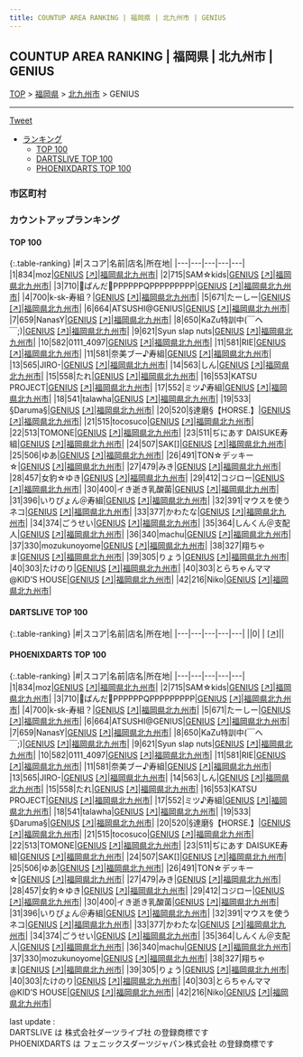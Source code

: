 ```yaml
---
title: COUNTUP AREA RANKING | 福岡県 | 北九州市 | GENIUS
---
```

## COUNTUP AREA RANKING | 福岡県 | 北九州市 | GENIUS

[TOP](/darts/rank/) > [福岡県](/darts/rank/福岡県/) > [北九州市](/darts/rank/福岡県/北九州市/) > GENIUS

___

<a href="https://twitter.com/share?ref_src=twsrc%5Etfw" data-text="COUNTUP AREA RANKING | 福岡県北九州市GENIUS" class="twitter-share-button" data-hashtags="DARTSLIVE,PHOENIXDARTS,darts,ダーツ" data-show-count="false">Tweet</a>

* [ランキング](#カウントアップランキング)
    * [TOP 100](#top-100)
    * [DARTSLIVE TOP 100](#dartslive-top-100)
    * [PHOENIXDARTS TOP 100](#phoenixdarts-top-100)

### 市区町村

<ul>

</ul>

### カウントアップランキング

#### TOP 100



{:.table-ranking}
|#|スコア|名前|店名|所在地|
|---|---|---|---|---|
|1|834|<span class="rank-name-pd">moz</span>|<a href="/darts/rank/shops/6396.html">GENIUS</a> <a href="https://vs.phoenixdarts.com/jp/shop/shopDetailInfo/s_6396?s_seq=6396">[↗]</a>|<a href="/darts/rank/福岡県/北九州市">福岡県北九州市</a>|
|2|715|<span class="rank-name-pd">SAM☆kids</span>|<a href="/darts/rank/shops/6396.html">GENIUS</a> <a href="https://vs.phoenixdarts.com/jp/shop/shopDetailInfo/s_6396?s_seq=6396">[↗]</a>|<a href="/darts/rank/福岡県/北九州市">福岡県北九州市</a>|
|3|710|<span class="rank-name-pd">🐼ぱんだ🐼PPPPPPQPPPPPPPPP</span>|<a href="/darts/rank/shops/6396.html">GENIUS</a> <a href="https://vs.phoenixdarts.com/jp/shop/shopDetailInfo/s_6396?s_seq=6396">[↗]</a>|<a href="/darts/rank/福岡県/北九州市">福岡県北九州市</a>|
|4|700|<span class="rank-name-pd">k-sk-寿組？</span>|<a href="/darts/rank/shops/6396.html">GENIUS</a> <a href="https://vs.phoenixdarts.com/jp/shop/shopDetailInfo/s_6396?s_seq=6396">[↗]</a>|<a href="/darts/rank/福岡県/北九州市">福岡県北九州市</a>|
|5|671|<span class="rank-name-pd">たーしー</span>|<a href="/darts/rank/shops/6396.html">GENIUS</a> <a href="https://vs.phoenixdarts.com/jp/shop/shopDetailInfo/s_6396?s_seq=6396">[↗]</a>|<a href="/darts/rank/福岡県/北九州市">福岡県北九州市</a>|
|6|664|<span class="rank-name-pd">ATSUSHI@GENIUS</span>|<a href="/darts/rank/shops/6396.html">GENIUS</a> <a href="https://vs.phoenixdarts.com/jp/shop/shopDetailInfo/s_6396?s_seq=6396">[↗]</a>|<a href="/darts/rank/福岡県/北九州市">福岡県北九州市</a>|
|7|659|<span class="rank-name-pd">NanasY</span>|<a href="/darts/rank/shops/6396.html">GENIUS</a> <a href="https://vs.phoenixdarts.com/jp/shop/shopDetailInfo/s_6396?s_seq=6396">[↗]</a>|<a href="/darts/rank/福岡県/北九州市">福岡県北九州市</a>|
|8|650|<span class="rank-name-pd">KaZu特訓中(￣ヘ￣;)</span>|<a href="/darts/rank/shops/6396.html">GENIUS</a> <a href="https://vs.phoenixdarts.com/jp/shop/shopDetailInfo/s_6396?s_seq=6396">[↗]</a>|<a href="/darts/rank/福岡県/北九州市">福岡県北九州市</a>|
|9|621|<span class="rank-name-pd">Syun slap nuts</span>|<a href="/darts/rank/shops/6396.html">GENIUS</a> <a href="https://vs.phoenixdarts.com/jp/shop/shopDetailInfo/s_6396?s_seq=6396">[↗]</a>|<a href="/darts/rank/福岡県/北九州市">福岡県北九州市</a>|
|10|582|<span class="rank-name-pd">0111_4097</span>|<a href="/darts/rank/shops/6396.html">GENIUS</a> <a href="https://vs.phoenixdarts.com/jp/shop/shopDetailInfo/s_6396?s_seq=6396">[↗]</a>|<a href="/darts/rank/福岡県/北九州市">福岡県北九州市</a>|
|11|581|<span class="rank-name-pd">RIE</span>|<a href="/darts/rank/shops/6396.html">GENIUS</a> <a href="https://vs.phoenixdarts.com/jp/shop/shopDetailInfo/s_6396?s_seq=6396">[↗]</a>|<a href="/darts/rank/福岡県/北九州市">福岡県北九州市</a>|
|11|581|<span class="rank-name-pd">奈美ブー♪寿組</span>|<a href="/darts/rank/shops/6396.html">GENIUS</a> <a href="https://vs.phoenixdarts.com/jp/shop/shopDetailInfo/s_6396?s_seq=6396">[↗]</a>|<a href="/darts/rank/福岡県/北九州市">福岡県北九州市</a>|
|13|565|<span class="rank-name-pd">JIRO-</span>|<a href="/darts/rank/shops/6396.html">GENIUS</a> <a href="https://vs.phoenixdarts.com/jp/shop/shopDetailInfo/s_6396?s_seq=6396">[↗]</a>|<a href="/darts/rank/福岡県/北九州市">福岡県北九州市</a>|
|14|563|<span class="rank-name-pd">しん</span>|<a href="/darts/rank/shops/6396.html">GENIUS</a> <a href="https://vs.phoenixdarts.com/jp/shop/shopDetailInfo/s_6396?s_seq=6396">[↗]</a>|<a href="/darts/rank/福岡県/北九州市">福岡県北九州市</a>|
|15|558|<span class="rank-name-pd">たれ</span>|<a href="/darts/rank/shops/6396.html">GENIUS</a> <a href="https://vs.phoenixdarts.com/jp/shop/shopDetailInfo/s_6396?s_seq=6396">[↗]</a>|<a href="/darts/rank/福岡県/北九州市">福岡県北九州市</a>|
|16|553|<span class="rank-name-pd">KATSU PROJECT</span>|<a href="/darts/rank/shops/6396.html">GENIUS</a> <a href="https://vs.phoenixdarts.com/jp/shop/shopDetailInfo/s_6396?s_seq=6396">[↗]</a>|<a href="/darts/rank/福岡県/北九州市">福岡県北九州市</a>|
|17|552|<span class="rank-name-pd">ミツ♪寿組</span>|<a href="/darts/rank/shops/6396.html">GENIUS</a> <a href="https://vs.phoenixdarts.com/jp/shop/shopDetailInfo/s_6396?s_seq=6396">[↗]</a>|<a href="/darts/rank/福岡県/北九州市">福岡県北九州市</a>|
|18|541|<span class="rank-name-pd">talawha</span>|<a href="/darts/rank/shops/6396.html">GENIUS</a> <a href="https://vs.phoenixdarts.com/jp/shop/shopDetailInfo/s_6396?s_seq=6396">[↗]</a>|<a href="/darts/rank/福岡県/北九州市">福岡県北九州市</a>|
|19|533|<span class="rank-name-pd">§Daruma§</span>|<a href="/darts/rank/shops/6396.html">GENIUS</a> <a href="https://vs.phoenixdarts.com/jp/shop/shopDetailInfo/s_6396?s_seq=6396">[↗]</a>|<a href="/darts/rank/福岡県/北九州市">福岡県北九州市</a>|
|20|520|<span class="rank-name-pd">§達磨§【HORSE.】</span>|<a href="/darts/rank/shops/6396.html">GENIUS</a> <a href="https://vs.phoenixdarts.com/jp/shop/shopDetailInfo/s_6396?s_seq=6396">[↗]</a>|<a href="/darts/rank/福岡県/北九州市">福岡県北九州市</a>|
|21|515|<span class="rank-name-pd">tocosuco</span>|<a href="/darts/rank/shops/6396.html">GENIUS</a> <a href="https://vs.phoenixdarts.com/jp/shop/shopDetailInfo/s_6396?s_seq=6396">[↗]</a>|<a href="/darts/rank/福岡県/北九州市">福岡県北九州市</a>|
|22|513|<span class="rank-name-pd">TOMONE</span>|<a href="/darts/rank/shops/6396.html">GENIUS</a> <a href="https://vs.phoenixdarts.com/jp/shop/shopDetailInfo/s_6396?s_seq=6396">[↗]</a>|<a href="/darts/rank/福岡県/北九州市">福岡県北九州市</a>|
|23|511|<span class="rank-name-pd">ぢにあす DAISUKE寿組</span>|<a href="/darts/rank/shops/6396.html">GENIUS</a> <a href="https://vs.phoenixdarts.com/jp/shop/shopDetailInfo/s_6396?s_seq=6396">[↗]</a>|<a href="/darts/rank/福岡県/北九州市">福岡県北九州市</a>|
|24|507|<span class="rank-name-pd">SAK[]</span>|<a href="/darts/rank/shops/6396.html">GENIUS</a> <a href="https://vs.phoenixdarts.com/jp/shop/shopDetailInfo/s_6396?s_seq=6396">[↗]</a>|<a href="/darts/rank/福岡県/北九州市">福岡県北九州市</a>|
|25|506|<span class="rank-name-pd">ゆあ</span>|<a href="/darts/rank/shops/6396.html">GENIUS</a> <a href="https://vs.phoenixdarts.com/jp/shop/shopDetailInfo/s_6396?s_seq=6396">[↗]</a>|<a href="/darts/rank/福岡県/北九州市">福岡県北九州市</a>|
|26|491|<span class="rank-name-pd">TON☆デッキー☆</span>|<a href="/darts/rank/shops/6396.html">GENIUS</a> <a href="https://vs.phoenixdarts.com/jp/shop/shopDetailInfo/s_6396?s_seq=6396">[↗]</a>|<a href="/darts/rank/福岡県/北九州市">福岡県北九州市</a>|
|27|479|<span class="rank-name-pd">みき</span>|<a href="/darts/rank/shops/6396.html">GENIUS</a> <a href="https://vs.phoenixdarts.com/jp/shop/shopDetailInfo/s_6396?s_seq=6396">[↗]</a>|<a href="/darts/rank/福岡県/北九州市">福岡県北九州市</a>|
|28|457|<span class="rank-name-pd">女豹☆ゆき</span>|<a href="/darts/rank/shops/6396.html">GENIUS</a> <a href="https://vs.phoenixdarts.com/jp/shop/shopDetailInfo/s_6396?s_seq=6396">[↗]</a>|<a href="/darts/rank/福岡県/北九州市">福岡県北九州市</a>|
|29|412|<span class="rank-name-pd">コジロー</span>|<a href="/darts/rank/shops/6396.html">GENIUS</a> <a href="https://vs.phoenixdarts.com/jp/shop/shopDetailInfo/s_6396?s_seq=6396">[↗]</a>|<a href="/darts/rank/福岡県/北九州市">福岡県北九州市</a>|
|30|400|<span class="rank-name-pd">イき逝き乳酸菌</span>|<a href="/darts/rank/shops/6396.html">GENIUS</a> <a href="https://vs.phoenixdarts.com/jp/shop/shopDetailInfo/s_6396?s_seq=6396">[↗]</a>|<a href="/darts/rank/福岡県/北九州市">福岡県北九州市</a>|
|31|396|<span class="rank-name-pd">いりぴょん＠寿組</span>|<a href="/darts/rank/shops/6396.html">GENIUS</a> <a href="https://vs.phoenixdarts.com/jp/shop/shopDetailInfo/s_6396?s_seq=6396">[↗]</a>|<a href="/darts/rank/福岡県/北九州市">福岡県北九州市</a>|
|32|391|<span class="rank-name-pd">マウスを使うネコ</span>|<a href="/darts/rank/shops/6396.html">GENIUS</a> <a href="https://vs.phoenixdarts.com/jp/shop/shopDetailInfo/s_6396?s_seq=6396">[↗]</a>|<a href="/darts/rank/福岡県/北九州市">福岡県北九州市</a>|
|33|377|<span class="rank-name-pd">かわたな</span>|<a href="/darts/rank/shops/6396.html">GENIUS</a> <a href="https://vs.phoenixdarts.com/jp/shop/shopDetailInfo/s_6396?s_seq=6396">[↗]</a>|<a href="/darts/rank/福岡県/北九州市">福岡県北九州市</a>|
|34|374|<span class="rank-name-pd">ごうせい</span>|<a href="/darts/rank/shops/6396.html">GENIUS</a> <a href="https://vs.phoenixdarts.com/jp/shop/shopDetailInfo/s_6396?s_seq=6396">[↗]</a>|<a href="/darts/rank/福岡県/北九州市">福岡県北九州市</a>|
|35|364|<span class="rank-name-pd">しんくん＠支配人</span>|<a href="/darts/rank/shops/6396.html">GENIUS</a> <a href="https://vs.phoenixdarts.com/jp/shop/shopDetailInfo/s_6396?s_seq=6396">[↗]</a>|<a href="/darts/rank/福岡県/北九州市">福岡県北九州市</a>|
|36|340|<span class="rank-name-pd">machu</span>|<a href="/darts/rank/shops/6396.html">GENIUS</a> <a href="https://vs.phoenixdarts.com/jp/shop/shopDetailInfo/s_6396?s_seq=6396">[↗]</a>|<a href="/darts/rank/福岡県/北九州市">福岡県北九州市</a>|
|37|330|<span class="rank-name-pd">mozukunoyome</span>|<a href="/darts/rank/shops/6396.html">GENIUS</a> <a href="https://vs.phoenixdarts.com/jp/shop/shopDetailInfo/s_6396?s_seq=6396">[↗]</a>|<a href="/darts/rank/福岡県/北九州市">福岡県北九州市</a>|
|38|327|<span class="rank-name-pd">翔ちゃま</span>|<a href="/darts/rank/shops/6396.html">GENIUS</a> <a href="https://vs.phoenixdarts.com/jp/shop/shopDetailInfo/s_6396?s_seq=6396">[↗]</a>|<a href="/darts/rank/福岡県/北九州市">福岡県北九州市</a>|
|39|305|<span class="rank-name-pd">りょう</span>|<a href="/darts/rank/shops/6396.html">GENIUS</a> <a href="https://vs.phoenixdarts.com/jp/shop/shopDetailInfo/s_6396?s_seq=6396">[↗]</a>|<a href="/darts/rank/福岡県/北九州市">福岡県北九州市</a>|
|40|303|<span class="rank-name-pd">たけのり</span>|<a href="/darts/rank/shops/6396.html">GENIUS</a> <a href="https://vs.phoenixdarts.com/jp/shop/shopDetailInfo/s_6396?s_seq=6396">[↗]</a>|<a href="/darts/rank/福岡県/北九州市">福岡県北九州市</a>|
|40|303|<span class="rank-name-pd">とらちゃんママ@KID’S HOUSE</span>|<a href="/darts/rank/shops/6396.html">GENIUS</a> <a href="https://vs.phoenixdarts.com/jp/shop/shopDetailInfo/s_6396?s_seq=6396">[↗]</a>|<a href="/darts/rank/福岡県/北九州市">福岡県北九州市</a>|
|42|216|<span class="rank-name-pd">Niko</span>|<a href="/darts/rank/shops/6396.html">GENIUS</a> <a href="https://vs.phoenixdarts.com/jp/shop/shopDetailInfo/s_6396?s_seq=6396">[↗]</a>|<a href="/darts/rank/福岡県/北九州市">福岡県北九州市</a>|


#### DARTSLIVE TOP 100



{:.table-ranking}
|#|スコア|名前|店名|所在地|
|---|---|---|---|---|
||0|<span class="rank-name-dl"> </span>|<a href="/darts/rank/shops/.html"></a> <a href="">[↗]</a>|<a href="/darts/rank//"></a>|


#### PHOENIXDARTS TOP 100



{:.table-ranking}
|#|スコア|名前|店名|所在地|
|---|---|---|---|---|
|1|834|<span class="rank-name-pd">moz</span>|<a href="/darts/rank/shops/6396.html">GENIUS</a> <a href="https://vs.phoenixdarts.com/jp/shop/shopDetailInfo/s_6396?s_seq=6396">[↗]</a>|<a href="/darts/rank/福岡県/北九州市">福岡県北九州市</a>|
|2|715|<span class="rank-name-pd">SAM☆kids</span>|<a href="/darts/rank/shops/6396.html">GENIUS</a> <a href="https://vs.phoenixdarts.com/jp/shop/shopDetailInfo/s_6396?s_seq=6396">[↗]</a>|<a href="/darts/rank/福岡県/北九州市">福岡県北九州市</a>|
|3|710|<span class="rank-name-pd">🐼ぱんだ🐼PPPPPPQPPPPPPPPP</span>|<a href="/darts/rank/shops/6396.html">GENIUS</a> <a href="https://vs.phoenixdarts.com/jp/shop/shopDetailInfo/s_6396?s_seq=6396">[↗]</a>|<a href="/darts/rank/福岡県/北九州市">福岡県北九州市</a>|
|4|700|<span class="rank-name-pd">k-sk-寿組？</span>|<a href="/darts/rank/shops/6396.html">GENIUS</a> <a href="https://vs.phoenixdarts.com/jp/shop/shopDetailInfo/s_6396?s_seq=6396">[↗]</a>|<a href="/darts/rank/福岡県/北九州市">福岡県北九州市</a>|
|5|671|<span class="rank-name-pd">たーしー</span>|<a href="/darts/rank/shops/6396.html">GENIUS</a> <a href="https://vs.phoenixdarts.com/jp/shop/shopDetailInfo/s_6396?s_seq=6396">[↗]</a>|<a href="/darts/rank/福岡県/北九州市">福岡県北九州市</a>|
|6|664|<span class="rank-name-pd">ATSUSHI@GENIUS</span>|<a href="/darts/rank/shops/6396.html">GENIUS</a> <a href="https://vs.phoenixdarts.com/jp/shop/shopDetailInfo/s_6396?s_seq=6396">[↗]</a>|<a href="/darts/rank/福岡県/北九州市">福岡県北九州市</a>|
|7|659|<span class="rank-name-pd">NanasY</span>|<a href="/darts/rank/shops/6396.html">GENIUS</a> <a href="https://vs.phoenixdarts.com/jp/shop/shopDetailInfo/s_6396?s_seq=6396">[↗]</a>|<a href="/darts/rank/福岡県/北九州市">福岡県北九州市</a>|
|8|650|<span class="rank-name-pd">KaZu特訓中(￣ヘ￣;)</span>|<a href="/darts/rank/shops/6396.html">GENIUS</a> <a href="https://vs.phoenixdarts.com/jp/shop/shopDetailInfo/s_6396?s_seq=6396">[↗]</a>|<a href="/darts/rank/福岡県/北九州市">福岡県北九州市</a>|
|9|621|<span class="rank-name-pd">Syun slap nuts</span>|<a href="/darts/rank/shops/6396.html">GENIUS</a> <a href="https://vs.phoenixdarts.com/jp/shop/shopDetailInfo/s_6396?s_seq=6396">[↗]</a>|<a href="/darts/rank/福岡県/北九州市">福岡県北九州市</a>|
|10|582|<span class="rank-name-pd">0111_4097</span>|<a href="/darts/rank/shops/6396.html">GENIUS</a> <a href="https://vs.phoenixdarts.com/jp/shop/shopDetailInfo/s_6396?s_seq=6396">[↗]</a>|<a href="/darts/rank/福岡県/北九州市">福岡県北九州市</a>|
|11|581|<span class="rank-name-pd">RIE</span>|<a href="/darts/rank/shops/6396.html">GENIUS</a> <a href="https://vs.phoenixdarts.com/jp/shop/shopDetailInfo/s_6396?s_seq=6396">[↗]</a>|<a href="/darts/rank/福岡県/北九州市">福岡県北九州市</a>|
|11|581|<span class="rank-name-pd">奈美ブー♪寿組</span>|<a href="/darts/rank/shops/6396.html">GENIUS</a> <a href="https://vs.phoenixdarts.com/jp/shop/shopDetailInfo/s_6396?s_seq=6396">[↗]</a>|<a href="/darts/rank/福岡県/北九州市">福岡県北九州市</a>|
|13|565|<span class="rank-name-pd">JIRO-</span>|<a href="/darts/rank/shops/6396.html">GENIUS</a> <a href="https://vs.phoenixdarts.com/jp/shop/shopDetailInfo/s_6396?s_seq=6396">[↗]</a>|<a href="/darts/rank/福岡県/北九州市">福岡県北九州市</a>|
|14|563|<span class="rank-name-pd">しん</span>|<a href="/darts/rank/shops/6396.html">GENIUS</a> <a href="https://vs.phoenixdarts.com/jp/shop/shopDetailInfo/s_6396?s_seq=6396">[↗]</a>|<a href="/darts/rank/福岡県/北九州市">福岡県北九州市</a>|
|15|558|<span class="rank-name-pd">たれ</span>|<a href="/darts/rank/shops/6396.html">GENIUS</a> <a href="https://vs.phoenixdarts.com/jp/shop/shopDetailInfo/s_6396?s_seq=6396">[↗]</a>|<a href="/darts/rank/福岡県/北九州市">福岡県北九州市</a>|
|16|553|<span class="rank-name-pd">KATSU PROJECT</span>|<a href="/darts/rank/shops/6396.html">GENIUS</a> <a href="https://vs.phoenixdarts.com/jp/shop/shopDetailInfo/s_6396?s_seq=6396">[↗]</a>|<a href="/darts/rank/福岡県/北九州市">福岡県北九州市</a>|
|17|552|<span class="rank-name-pd">ミツ♪寿組</span>|<a href="/darts/rank/shops/6396.html">GENIUS</a> <a href="https://vs.phoenixdarts.com/jp/shop/shopDetailInfo/s_6396?s_seq=6396">[↗]</a>|<a href="/darts/rank/福岡県/北九州市">福岡県北九州市</a>|
|18|541|<span class="rank-name-pd">talawha</span>|<a href="/darts/rank/shops/6396.html">GENIUS</a> <a href="https://vs.phoenixdarts.com/jp/shop/shopDetailInfo/s_6396?s_seq=6396">[↗]</a>|<a href="/darts/rank/福岡県/北九州市">福岡県北九州市</a>|
|19|533|<span class="rank-name-pd">§Daruma§</span>|<a href="/darts/rank/shops/6396.html">GENIUS</a> <a href="https://vs.phoenixdarts.com/jp/shop/shopDetailInfo/s_6396?s_seq=6396">[↗]</a>|<a href="/darts/rank/福岡県/北九州市">福岡県北九州市</a>|
|20|520|<span class="rank-name-pd">§達磨§【HORSE.】</span>|<a href="/darts/rank/shops/6396.html">GENIUS</a> <a href="https://vs.phoenixdarts.com/jp/shop/shopDetailInfo/s_6396?s_seq=6396">[↗]</a>|<a href="/darts/rank/福岡県/北九州市">福岡県北九州市</a>|
|21|515|<span class="rank-name-pd">tocosuco</span>|<a href="/darts/rank/shops/6396.html">GENIUS</a> <a href="https://vs.phoenixdarts.com/jp/shop/shopDetailInfo/s_6396?s_seq=6396">[↗]</a>|<a href="/darts/rank/福岡県/北九州市">福岡県北九州市</a>|
|22|513|<span class="rank-name-pd">TOMONE</span>|<a href="/darts/rank/shops/6396.html">GENIUS</a> <a href="https://vs.phoenixdarts.com/jp/shop/shopDetailInfo/s_6396?s_seq=6396">[↗]</a>|<a href="/darts/rank/福岡県/北九州市">福岡県北九州市</a>|
|23|511|<span class="rank-name-pd">ぢにあす DAISUKE寿組</span>|<a href="/darts/rank/shops/6396.html">GENIUS</a> <a href="https://vs.phoenixdarts.com/jp/shop/shopDetailInfo/s_6396?s_seq=6396">[↗]</a>|<a href="/darts/rank/福岡県/北九州市">福岡県北九州市</a>|
|24|507|<span class="rank-name-pd">SAK[]</span>|<a href="/darts/rank/shops/6396.html">GENIUS</a> <a href="https://vs.phoenixdarts.com/jp/shop/shopDetailInfo/s_6396?s_seq=6396">[↗]</a>|<a href="/darts/rank/福岡県/北九州市">福岡県北九州市</a>|
|25|506|<span class="rank-name-pd">ゆあ</span>|<a href="/darts/rank/shops/6396.html">GENIUS</a> <a href="https://vs.phoenixdarts.com/jp/shop/shopDetailInfo/s_6396?s_seq=6396">[↗]</a>|<a href="/darts/rank/福岡県/北九州市">福岡県北九州市</a>|
|26|491|<span class="rank-name-pd">TON☆デッキー☆</span>|<a href="/darts/rank/shops/6396.html">GENIUS</a> <a href="https://vs.phoenixdarts.com/jp/shop/shopDetailInfo/s_6396?s_seq=6396">[↗]</a>|<a href="/darts/rank/福岡県/北九州市">福岡県北九州市</a>|
|27|479|<span class="rank-name-pd">みき</span>|<a href="/darts/rank/shops/6396.html">GENIUS</a> <a href="https://vs.phoenixdarts.com/jp/shop/shopDetailInfo/s_6396?s_seq=6396">[↗]</a>|<a href="/darts/rank/福岡県/北九州市">福岡県北九州市</a>|
|28|457|<span class="rank-name-pd">女豹☆ゆき</span>|<a href="/darts/rank/shops/6396.html">GENIUS</a> <a href="https://vs.phoenixdarts.com/jp/shop/shopDetailInfo/s_6396?s_seq=6396">[↗]</a>|<a href="/darts/rank/福岡県/北九州市">福岡県北九州市</a>|
|29|412|<span class="rank-name-pd">コジロー</span>|<a href="/darts/rank/shops/6396.html">GENIUS</a> <a href="https://vs.phoenixdarts.com/jp/shop/shopDetailInfo/s_6396?s_seq=6396">[↗]</a>|<a href="/darts/rank/福岡県/北九州市">福岡県北九州市</a>|
|30|400|<span class="rank-name-pd">イき逝き乳酸菌</span>|<a href="/darts/rank/shops/6396.html">GENIUS</a> <a href="https://vs.phoenixdarts.com/jp/shop/shopDetailInfo/s_6396?s_seq=6396">[↗]</a>|<a href="/darts/rank/福岡県/北九州市">福岡県北九州市</a>|
|31|396|<span class="rank-name-pd">いりぴょん＠寿組</span>|<a href="/darts/rank/shops/6396.html">GENIUS</a> <a href="https://vs.phoenixdarts.com/jp/shop/shopDetailInfo/s_6396?s_seq=6396">[↗]</a>|<a href="/darts/rank/福岡県/北九州市">福岡県北九州市</a>|
|32|391|<span class="rank-name-pd">マウスを使うネコ</span>|<a href="/darts/rank/shops/6396.html">GENIUS</a> <a href="https://vs.phoenixdarts.com/jp/shop/shopDetailInfo/s_6396?s_seq=6396">[↗]</a>|<a href="/darts/rank/福岡県/北九州市">福岡県北九州市</a>|
|33|377|<span class="rank-name-pd">かわたな</span>|<a href="/darts/rank/shops/6396.html">GENIUS</a> <a href="https://vs.phoenixdarts.com/jp/shop/shopDetailInfo/s_6396?s_seq=6396">[↗]</a>|<a href="/darts/rank/福岡県/北九州市">福岡県北九州市</a>|
|34|374|<span class="rank-name-pd">ごうせい</span>|<a href="/darts/rank/shops/6396.html">GENIUS</a> <a href="https://vs.phoenixdarts.com/jp/shop/shopDetailInfo/s_6396?s_seq=6396">[↗]</a>|<a href="/darts/rank/福岡県/北九州市">福岡県北九州市</a>|
|35|364|<span class="rank-name-pd">しんくん＠支配人</span>|<a href="/darts/rank/shops/6396.html">GENIUS</a> <a href="https://vs.phoenixdarts.com/jp/shop/shopDetailInfo/s_6396?s_seq=6396">[↗]</a>|<a href="/darts/rank/福岡県/北九州市">福岡県北九州市</a>|
|36|340|<span class="rank-name-pd">machu</span>|<a href="/darts/rank/shops/6396.html">GENIUS</a> <a href="https://vs.phoenixdarts.com/jp/shop/shopDetailInfo/s_6396?s_seq=6396">[↗]</a>|<a href="/darts/rank/福岡県/北九州市">福岡県北九州市</a>|
|37|330|<span class="rank-name-pd">mozukunoyome</span>|<a href="/darts/rank/shops/6396.html">GENIUS</a> <a href="https://vs.phoenixdarts.com/jp/shop/shopDetailInfo/s_6396?s_seq=6396">[↗]</a>|<a href="/darts/rank/福岡県/北九州市">福岡県北九州市</a>|
|38|327|<span class="rank-name-pd">翔ちゃま</span>|<a href="/darts/rank/shops/6396.html">GENIUS</a> <a href="https://vs.phoenixdarts.com/jp/shop/shopDetailInfo/s_6396?s_seq=6396">[↗]</a>|<a href="/darts/rank/福岡県/北九州市">福岡県北九州市</a>|
|39|305|<span class="rank-name-pd">りょう</span>|<a href="/darts/rank/shops/6396.html">GENIUS</a> <a href="https://vs.phoenixdarts.com/jp/shop/shopDetailInfo/s_6396?s_seq=6396">[↗]</a>|<a href="/darts/rank/福岡県/北九州市">福岡県北九州市</a>|
|40|303|<span class="rank-name-pd">たけのり</span>|<a href="/darts/rank/shops/6396.html">GENIUS</a> <a href="https://vs.phoenixdarts.com/jp/shop/shopDetailInfo/s_6396?s_seq=6396">[↗]</a>|<a href="/darts/rank/福岡県/北九州市">福岡県北九州市</a>|
|40|303|<span class="rank-name-pd">とらちゃんママ@KID’S HOUSE</span>|<a href="/darts/rank/shops/6396.html">GENIUS</a> <a href="https://vs.phoenixdarts.com/jp/shop/shopDetailInfo/s_6396?s_seq=6396">[↗]</a>|<a href="/darts/rank/福岡県/北九州市">福岡県北九州市</a>|
|42|216|<span class="rank-name-pd">Niko</span>|<a href="/darts/rank/shops/6396.html">GENIUS</a> <a href="https://vs.phoenixdarts.com/jp/shop/shopDetailInfo/s_6396?s_seq=6396">[↗]</a>|<a href="/darts/rank/福岡県/北九州市">福岡県北九州市</a>|


<div class="footer border-top border-gray-light mt-5 pt-3 text-right text-gray">
    last update : <span style="font-weight: italic" id="foot_last_modified"></span><br />
    DARTSLIVE は 株式会社ダーツライブ社 の登録商標です<br />
    PHOENIXDARTS は フェニックスダーツジャパン株式会社 の登録商標です<br />
</div>

<script src="https://cdnjs.cloudflare.com/ajax/libs/jquery.tablesorter/2.31.3/js/jquery.tablesorter.min.js" integrity="sha512-qzgd5cYSZcosqpzpn7zF2ZId8f/8CHmFKZ8j7mU4OUXTNRd5g+ZHBPsgKEwoqxCtdQvExE5LprwwPAgoicguNg==" crossorigin="anonymous" referrerpolicy="no-referrer"></script>
<link rel="stylesheet" href="https://cdnjs.cloudflare.com/ajax/libs/jquery.tablesorter/2.31.3/css/theme.default.min.css" integrity="sha512-wghhOJkjQX0Lh3NSWvNKeZ0ZpNn+SPVXX1Qyc9OCaogADktxrBiBdKGDoqVUOyhStvMBmJQ8ZdMHiR3wuEq8+w==" crossorigin="anonymous" referrerpolicy="no-referrer" />
<script>
$(function() {
    $(".table-ranking").tablesorter({sortList:[[0, 0]]});
    $("#foot_last_modified").text(formatDate(new Date(document.lastModified), 'yyyy-MM-dd HH:mm:ss'));
});
</script>

<script async src="https://platform.twitter.com/widgets.js" charset="utf-8"></script>